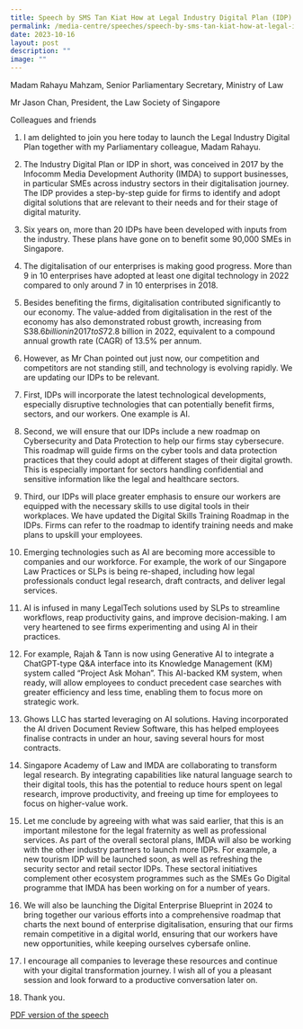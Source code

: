 ```yaml
---
title: Speech by SMS Tan Kiat How at Legal Industry Digital Plan (IDP) Launch Event
permalink: /media-centre/speeches/speech-by-sms-tan-kiat-how-at-legal-industry-digital-plan-idp-launch-event/
date: 2023-10-16
layout: post
description: ""
image: ""
---
```

Madam Rahayu Mahzam, Senior Parliamentary Secretary, Ministry of Law

Mr Jason Chan, President, the Law Society of Singapore

Colleagues and friends

1.  I am delighted to join you here today to launch the Legal Industry Digital Plan together with my Parliamentary colleague, Madam Rahayu. 
    

  

2.  The Industry Digital Plan or IDP in short, was conceived in 2017 by the Infocomm Media Development Authority (IMDA) to support businesses, in particular SMEs across industry sectors in their digitalisation journey. The IDP provides a step-by-step guide for firms to identify and adopt digital solutions that are relevant to their needs and for their stage of digital maturity. 
    

  

3.  Six years on, more than 20 IDPs have been developed with inputs from the industry. These plans have gone on to benefit some 90,000 SMEs in Singapore. 
    

  

4.  The digitalisation of our enterprises is making good progress. More than 9 in 10 enterprises have adopted at least one digital technology in 2022 compared to only around 7 in 10 enterprises in 2018. 
    

  

5.  Besides benefiting the firms, digitalisation contributed significantly to our economy. The value-added from digitalisation in the rest of the economy has also demonstrated robust growth, increasing from S$38.6 billion in 2017 to S$72.8 billion in 2022, equivalent to a compound annual growth rate (CAGR) of 13.5% per annum.
    

  

6.  However, as Mr Chan pointed out just now, our competition and competitors are not standing still, and technology is evolving rapidly. We are updating our IDPs to be relevant. 
    

  

7.  First, IDPs will incorporate the latest technological developments, especially disruptive technologies that can potentially benefit firms, sectors, and our workers. One example is AI.
    

  

8.  Second, we will ensure that our IDPs include a new roadmap on Cybersecurity and Data Protection to help our firms stay cybersecure. This roadmap will guide firms on the cyber tools and data protection practices that they could adopt at different stages of their digital growth. This is especially important for sectors handling confidential and sensitive information like the legal and healthcare sectors. 
    

  

9.  Third, our IDPs will place greater emphasis to ensure our workers are equipped with the necessary skills to use digital tools in their workplaces. We have updated the Digital Skills Training Roadmap in the IDPs. Firms can refer to the roadmap to identify training needs and make plans to upskill your employees.
    

  

10.  Emerging technologies such as AI are becoming more accessible to companies and our workforce. For example, the work of our Singapore Law Practices or SLPs is being re-shaped, including how legal professionals conduct legal research, draft contracts, and deliver legal services. 
    

  

11.  AI is infused in many LegalTech solutions used by SLPs to streamline workflows, reap productivity gains, and improve decision-making. I am very heartened to see firms experimenting and using AI in their practices.
    

  

12.  For example, Rajah & Tann is now using Generative AI to integrate a ChatGPT-type Q&A interface into its Knowledge Management (KM) system called “Project Ask Mohan”. This AI-backed KM system, when ready, will allow employees to conduct precedent case searches with greater efficiency and less time, enabling them to focus more on strategic work.
    

  

13.  Ghows LLC has started leveraging on AI solutions. Having incorporated the AI driven Document Review Software, this has helped employees finalise contracts in under an hour, saving several hours for most contracts.
    

  

14.  Singapore Academy of Law and IMDA are collaborating to transform legal research. By integrating capabilities like natural language search to their digital tools, this has the potential to reduce hours spent on legal research, improve productivity, and freeing up time for employees to focus on higher-value work.
    

  

15.  Let me conclude by agreeing with what was said earlier, that this is an important milestone for the legal fraternity as well as professional services. As part of the overall sectoral plans, IMDA will also be working with the other industry partners to launch more IDPs. For example, a new tourism IDP will be launched soon, as well as refreshing the security sector and retail sector IDPs. These sectoral initiatives complement other ecosystem programmes such as the SMEs Go Digital programme that IMDA has been working on for a number of years. 
    

  

16.  We will also be launching the Digital Enterprise Blueprint in 2024 to bring together our various efforts into a comprehensive roadmap that charts the next bound of enterprise digitalisation, ensuring that our firms remain competitive in a digital world, ensuring that our workers have new opportunities, while keeping ourselves cybersafe online. 
    

  

17.  I encourage all companies to leverage these resources and continue with your digital transformation journey. I wish all of you a pleasant session and look forward to a productive conversation later on.
    

18.  Thank you.

[PDF version of the speech ](/files/pdf%20version%20of%20the%20speech.pdf)